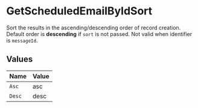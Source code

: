 # GetScheduledEmailByIdSort

Sort the results in the ascending/descending order of record creation. Default order is **descending** if `sort` is not passed. Not valid when identifier is `messageId`.


## Values

| Name   | Value  |
| ------ | ------ |
| `Asc`  | asc    |
| `Desc` | desc   |